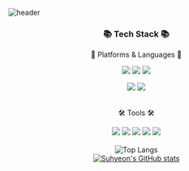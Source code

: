 ![header](https://capsule-render.vercel.app/api?type=waving&color=3BBAEAFF&height=300&section=header&text=Suhyeon🇰🇷&fontSize=85)
<div align="center">


  

  ### 📚 Tech Stack 📚

📝 Platforms & Languages 📝<br><p>
<img src="https://img.shields.io/badge/Java-3776AB?style=flat&logo=oracle&logoColor=white"/> 
<img src="https://img.shields.io/badge/Android-3DDC84?style=flat&logo=android&logoColor=white"/>
<img src="https://img.shields.io/badge/Dart-02569B?style=flat&logo=flutter&logoColor=white"/>
<p>   
<img src="https://img.shields.io/badge/MySQL-4479A1?style=flat&logo=mysql&logoColor=white"/> 
<img src="https://img.shields.io/badge/Firebase-FFCA28?style=flat&logo=firebase&logoColor=white"/> 
<br>  

<br>🛠 Tools 🛠<br><p>
<img src="https://img.shields.io/badge/AndroidStudio-3DDC84?style=flat&logo=android&logoColor=white"/>
<img src="https://img.shields.io/badge/IntelliJ IDEA-1E2A4E?style=flat&logo=intelliJ IDEA&logoColor=white"/>
<img src="https://img.shields.io/badge/MacOS-000000?style=flat&logo=MacOS&logoColor=white"/>
<img src="https://img.shields.io/badge/Xcode-E61845?style=flat&logo=Xcode&logoColor=white"/>
<img src="https://img.shields.io/badge/Eclipse IDE-7B68EE?style=flat&logo=Eclipse IDE&logoColor=white"/>
<br>
<br>
![Top Langs](https://github-readme-stats.vercel.app/api/top-langs/?username=Subari&layout=compact&theme=radical)
<br>
[![Suhyeon's GitHub stats](https://github-readme-stats.vercel.app/api?username=SuuuHyeon)](https://github.com/anuraghazra/github-readme-stats)

</div>
